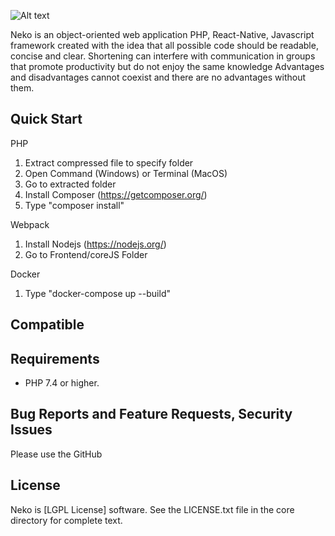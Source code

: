 
![Alt text](https://github.com/kdps/Neko/blob/master/Logo/logo.png)

Neko is an object-oriented web application PHP, React-Native, Javascript framework created with the idea that all possible code should be readable, concise and clear. Shortening can interfere with communication in groups that promote productivity but do not enjoy the same knowledge Advantages and disadvantages cannot coexist and there are no advantages without them. 

Quick Start
------------
PHP

1. Extract compressed file to specify folder
2. Open Command (Windows) or Terminal (MacOS)
3. Go to extracted folder
4. Install Composer (https://getcomposer.org/)
5. Type "composer install"

Webpack

1. Install Nodejs (https://nodejs.org/)
1. Go to Frontend/coreJS Folder

Docker

1. Type "docker-compose up --build"

Compatible
------------


Requirements
------------
- PHP 7.4 or higher.

Bug Reports and Feature Requests, Security Issues
-------------------------------------------------
Please use the GitHub

License
-------
Neko is [LGPL License] software. See the LICENSE.txt file in the core directory for complete text.
